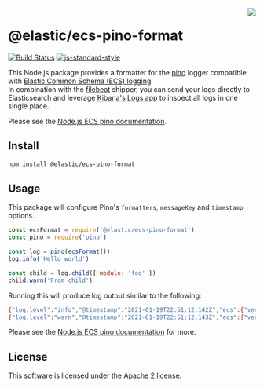 <img align="right" width="auto" height="auto" src="https://www.elastic.co/static-res/images/elastic-logo-200.png">

# @elastic/ecs-pino-format

[![Build Status](https://apm-ci.elastic.co/buildStatus/icon?job=apm-agent-nodejs%2Fecs-logging-nodejs-mbp%2Fmain)](https://apm-ci.elastic.co/job/apm-agent-nodejs/job/ecs-logging-nodejs-mbp/job/main/)  [![js-standard-style](https://img.shields.io/badge/code%20style-standard-brightgreen.svg?style=flat)](http://standardjs.com/)

This Node.js package provides a formatter for the [pino](https://www.npmjs.com/package/pino)
logger compatible with [Elastic Common Schema (ECS) logging](https://www.elastic.co/guide/en/ecs/current/index.html).<br/>
In combination with the [filebeat](https://www.elastic.co/products/beats/filebeat)
shipper, you can send your logs directly to Elasticsearch and leverage
[Kibana's Logs app](https://www.elastic.co/guide/en/observability/current/monitor-logs.html)
to inspect all logs in one single place.

Please see the [Node.js ECS pino documentation](https://www.elastic.co/guide/en/ecs-logging/nodejs/current/pino.html).


## Install

```sh
npm install @elastic/ecs-pino-format
```

## Usage

This package will configure Pino's `formatters`, `messageKey` and `timestamp` options.

```js
const ecsFormat = require('@elastic/ecs-pino-format')
const pino = require('pino')

const log = pino(ecsFormat())
log.info('Hello world')

const child = log.child({ module: 'foo' })
child.warn('From child')
```

Running this will produce log output similar to the following:

```sh
{"log.level":"info","@timestamp":"2021-01-19T22:51:12.142Z","ecs":{"version":"1.6.0"},"process":{"pid":82240},"host":{"hostname":"pink.local"},"message":"Hello world"}
{"log.level":"warn","@timestamp":"2021-01-19T22:51:12.143Z","ecs":{"version":"1.6.0"},"process":{"pid":82240},"host":{"hostname":"pink.local"},"module":"foo","message":"From child"}
```

Please see the [Node.js ECS pino documentation](https://www.elastic.co/guide/en/ecs-logging/nodejs/current/pino.html) for more.

## License

This software is licensed under the [Apache 2 license](./LICENSE).
